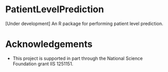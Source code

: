 # PatientLevelPrediction
[Under development] An R package for performing patient level prediction.

Acknowledgements
================
- This project is supported in part through the National Science Foundation grant IIS 1251151.
